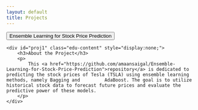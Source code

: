 ```yaml
---
layout: default
title: Projects
---
```


<div id="education-container">
    <button class="edu-btn" onclick="toggleEducation('proj1')">Ensemble Learning for Stock Price Prediction</button>
    
    <div id="proj1" class="edu-content" style="display:none;">
        <h3>About the Project</h3>
        <p>
            This <a href="https://github.com/amaansaigal/Ensemble-Learning-for-Stock-Price-Prediction">repository</a> is dedicated to predicting the stock prices of Tesla (TSLA) using ensemble learning methods, namely Bagging and         AdaBoost. The goal is to utilize historical stock data to forecast future prices and evaluate the predictive power of these models.
        </p>
    </div>
</div>
